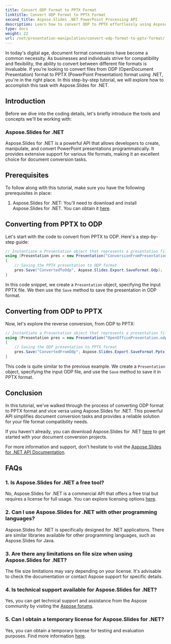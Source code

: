 ```yaml
---
title: Convert ODP Format to PPTX Format
linktitle: Convert ODP Format to PPTX Format
second_title: Aspose.Slides .NET PowerPoint Processing API
description: Learn how to convert ODP to PPTX effortlessly using Aspose.Slides for .NET. Follow our step-by-step guide for seamless presentation format conversion.
type: docs
weight: 22
url: /net/presentation-manipulation/convert-odp-format-to-pptx-format/
---
```


In today's digital age, document format conversions have become a common necessity. As businesses and individuals strive for compatibility and flexibility, the ability to convert between different file formats is invaluable. If you're looking to convert files from ODP (OpenDocument Presentation) format to PPTX (PowerPoint Presentation) format using .NET, you're in the right place. In this step-by-step tutorial, we will explore how to accomplish this task with Aspose.Slides for .NET.

## Introduction

Before we dive into the coding details, let's briefly introduce the tools and concepts we'll be working with:

### Aspose.Slides for .NET

Aspose.Slides for .NET is a powerful API that allows developers to create, manipulate, and convert PowerPoint presentations programmatically. It provides extensive support for various file formats, making it an excellent choice for document conversion tasks.

## Prerequisites

To follow along with this tutorial, make sure you have the following prerequisites in place:

1. Aspose.Slides for .NET: You'll need to download and install Aspose.Slides for .NET. You can obtain it [here](https://releases.aspose.com/slides/net/).

## Converting from PPTX to ODP

Let's start with the code to convert from PPTX to ODP. Here's a step-by-step guide:

```csharp
// Instantiate a Presentation object that represents a presentation file
using (Presentation pres = new Presentation("ConversionFromPresentation.pptx"))
{
    // Saving the PPTX presentation to ODP format
    pres.Save("ConvertedToOdp", Aspose.Slides.Export.SaveFormat.Odp);
}
```

In this code snippet, we create a `Presentation` object, specifying the input PPTX file. We then use the `Save` method to save the presentation in ODP format.

## Converting from ODP to PPTX

Now, let's explore the reverse conversion, from ODP to PPTX:

```csharp
// Instantiate a Presentation object that represents a presentation file
using (Presentation pres = new Presentation("OpenOfficePresentation.odp"))
{
    // Saving the ODP presentation to PPTX format
    pres.Save("ConvertedFromOdp", Aspose.Slides.Export.SaveFormat.Pptx);
}
```

This code is quite similar to the previous example. We create a `Presentation` object, specifying the input ODP file, and use the `Save` method to save it in PPTX format.

## Conclusion

In this tutorial, we've walked through the process of converting ODP format to PPTX format and vice versa using Aspose.Slides for .NET. This powerful API simplifies document conversion tasks and provides a reliable solution for your file format compatibility needs.

If you haven't already, you can download Aspose.Slides for .NET [here](https://releases.aspose.com/slides/net/) to get started with your document conversion projects.

For more information and support, don't hesitate to visit the [Aspose.Slides for .NET API Documentation](https://reference.aspose.com/slides/net/).

## FAQs

### 1. Is Aspose.Slides for .NET a free tool?

No, Aspose.Slides for .NET is a commercial API that offers a free trial but requires a license for full usage. You can explore licensing options [here](https://purchase.aspose.com/buy).

### 2. Can I use Aspose.Slides for .NET with other programming languages?

Aspose.Slides for .NET is specifically designed for .NET applications. There are similar libraries available for other programming languages, such as Aspose.Slides for Java.

### 3. Are there any limitations on file size when using Aspose.Slides for .NET?

The file size limitations may vary depending on your license. It's advisable to check the documentation or contact Aspose support for specific details.

### 4. Is technical support available for Aspose.Slides for .NET?

Yes, you can get technical support and assistance from the Aspose community by visiting the [Aspose forums](https://forum.aspose.com/).

### 5. Can I obtain a temporary license for Aspose.Slides for .NET?

Yes, you can obtain a temporary license for testing and evaluation purposes. Find more information [here](https://purchase.aspose.com/temporary-license/).
